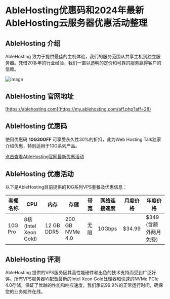 # AbleHosting优惠码和2024年最新AbleHosting云服务器优惠活动整理

## AbleHosting 介绍
AbleHosting 致力于提供最佳的主机体验，我们的服务范围从共享主机到独立服务器。凭借20多年的行业经验，我们一直以透明的定价和可靠的服务赢得客户的信赖。

![image](https://github.com/owdbvajxo/AbleHosting/assets/167837183/9cef9eca-2585-450d-ba1b-90437ef16f39)

## AbleHosting 官网地址
[https://ablehosting.com](https://my.ablehosting.com/aff.php?aff=28)

## AbleHosting 优惠码
使用优惠码 **10G30OFF** 可享受永久性30%的折扣，此为Web Hosting Talk独家介绍优惠，特别适用于10G系列产品。

[点击查看AbleHosting官网最新优惠活动](https://my.ablehosting.com/aff.php?aff=28)

## AbleHosting 优惠活动

以下是AbleHosting目前提供的10G系列VPS套餐及优惠信息：

| 套餐名称  | CPU | 内存  | 存储          | 带宽            | 网络连接速度 | 月度价格 | 年度价格 |
|-----------|-----|-------|---------------|----------------|--------------|----------|----------|
| 10G Pro   | 8核 (Intel Xeon Gold) | 12 GB DDR5 | 200 GB NVMe 4.0 | 无限           | 10Gbps       | $34.99    | $349 (含额外两月免费) |

## AbleHosting 评测
AbleHosting 提供的VPS服务因其高性能硬件和出色的技术支持而受到广泛好评。所有VPS服务器均配备最新的Intel Xeon Gold处理器和快速的NVMe PCIe 4.0存储，保证了优越的性能和响应速度。我们承诺99.9%的正常运行时间，确保您的业务始终在线。
